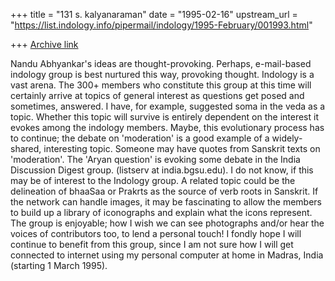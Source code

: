 +++
title = "131 s. kalyanaraman"
date = "1995-02-16"
upstream_url = "https://list.indology.info/pipermail/indology/1995-February/001993.html"

+++
[Archive link](https://list.indology.info/pipermail/indology/1995-February/001993.html)

Nandu Abhyankar's ideas are thought-provoking. Perhaps, e-mail-based 
indology group is best nurtured this way, provoking thought. Indology 
is a vast arena. The 300+ members who constitute this group at this 
time will certainly arrive at topics of general interest as questions 
get posed and sometimes, answered. I have, for example, suggested soma 
in the veda as a topic. Whether this topic will survive is entirely 
dependent on the interest it evokes among the indology members. Maybe, 
this evolutionary process has to continue; the debate on 'moderation' 
is a good example of a widely-shared, interesting topic. Someone may 
have quotes from Sanskrit texts on 'moderation'. The 'Aryan question' 
is evoking some debate in the India Discussion Digest group. 
(listserv at india.bgsu.edu). I do not know, if this may be of interest 
to the Indology group. A related topic could be the delineation of 
bhaaSaa or Prakrts as the source of verb roots in Sanskrit. If the 
network can handle images, it may be fascinating to allow the members 
to build up a library of iconographs and explain what the icons 
represent. The group is enjoyable; how I wish we can see photographs 
and/or hear the voices of contributors too, to lend a personal touch! 
I fondly hope I will continue to benefit from this group, since I am 
not sure how I will get connected to internet using my personal 
computer at home in Madras, India (starting 1 March 1995). 






